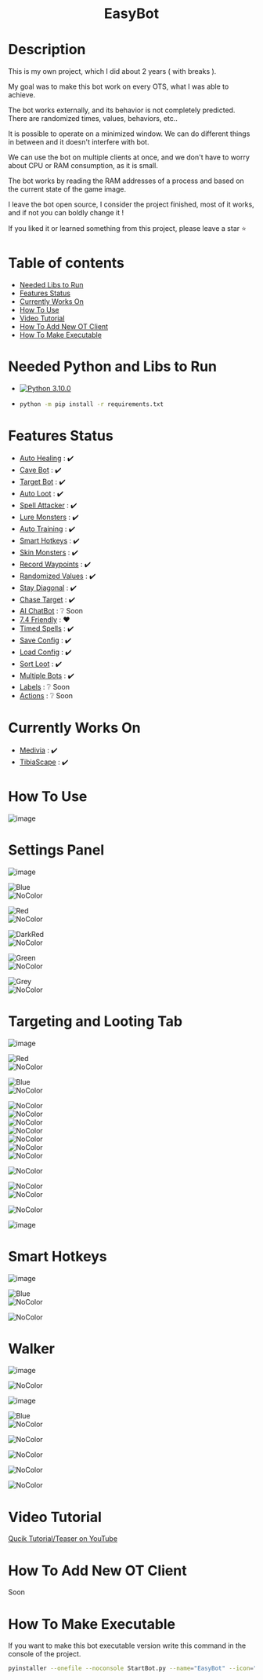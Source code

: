 <h1 align="center"> EasyBot </h1>


# Description
This is my own project, which I did about 2 years ( with breaks ).

My goal was to make this bot work on every OTS, what I was able to achieve.

The bot works externally, and its behavior is not completely predicted. There are randomized times, values, behaviors, etc..

It is possible to operate on a minimized window. We can do different things in between and it doesn't interfere with bot.

We can use the bot on multiple clients at once, and we don't have to worry about CPU or RAM consumption, as it is small.

The bot works by reading the RAM addresses of a process and based on the current state of the game image.

I leave the bot open source, I consider the project finished, most of it works, and if not you can boldly change it !

If you liked it or learned something from this project, please leave a star :star:

# Table of contents
- [Needed Libs to Run](#Needed-Python-and-Libs-to-Run)
- [Features Status](#Features-Status)
- [Currently Works On](#Currently-Works-On)
- [How To Use](#How-To-Use)
- [Video Tutorial](#Video-Tutorial)
- [How To Add New OT Client](#How-To-Add-New-OT-Client)
- [How To Make Executable](#How-To-Make-Executable)
# Needed Python and Libs to Run

- [![Python 3.10.0](https://img.shields.io/badge/python-3.10.0-blue.svg)](https://www.python.org/downloads/release/python-3100/)

- ```bash
  python -m pip install -r requirements.txt
  ```

# Features Status
- [Auto Healing](#Auto-Healing-Module) : :heavy_check_mark:
- [Cave Bot](#Cave-Bot-Module) : :heavy_check_mark:
- [Target Bot](#Target-Bot-Module) : :heavy_check_mark:
- [Auto Loot](#Auto-Loot-Module) : :heavy_check_mark:
- [Spell Attacker](#Spell-Attacker-Module) : :heavy_check_mark:
- [Lure Monsters](#Lure-Monsters-Module) : :heavy_check_mark:
- [Auto Training](#Auto-Training-Module) : :heavy_check_mark:
- [Smart Hotkeys](#Smart-Hotkeys-Module) : :heavy_check_mark:
- [Skin Monsters](#Skin-Monsters-Module) : :heavy_check_mark:
- [Record Waypoints](#Record-Waypoints-Module) : :heavy_check_mark:
- [Randomized Values](#Randomized-Values-Module) : :heavy_check_mark:
- [Stay Diagonal](#Stay-Diagonal-Module) : :heavy_check_mark:
- [Chase Target](#Chase-Target-Module) : :heavy_check_mark:
- [AI ChatBot](#AI-ChatBot-Module) : :grey_question: Soon
- [7.4 Friendly](#7.4-Friendly-Module) : :heart:
- [Timed Spells](#Timed-Spells-Module) : :heavy_check_mark:
- [Save Config](#Save-Config-Module) : :heavy_check_mark:
- [Load Config](#Load-Config-Module) : :heavy_check_mark:
- [Sort Loot](#Sort-Loot-Module) : :heavy_check_mark:
- [Multiple Bots](#Multiple-Bots-Module) : :heavy_check_mark:
- [Labels](#Labels-Module) : :grey_question: Soon
- [Actions](#Actionst-Module) : :grey_question: Soon

# Currently Works On
- [Medivia](#Medivia) : :heavy_check_mark:
- [TibiaScape](#TibiaScape) : :heavy_check_mark:
  
# How To Use
![image](https://github.com/user-attachments/assets/12f0048b-8bbe-4cd7-ab82-d3c6831974ce)

# Settings Panel

![image](https://github.com/user-attachments/assets/2febacd1-66cc-4e3d-8760-7e87d4d6fc15)

![Blue](https://img.shields.io/badge/Set%20Character-3f48cc)  
![NoColor](https://img.shields.io/badge/You%20need%20to%20set%20middle%20of%20your%20character.-grey)  

![Red](https://img.shields.io/badge/Set%20Loot-ed1d25)  
![NoColor](https://img.shields.io/badge/You%20need%20to%20set%20the%20area%20where%20open%20bodies%20will%20appear.-grey)  

![DarkRed](https://img.shields.io/badge/Backpacks-890115)  
![NoColor](https://img.shields.io/badge/Backpack%20Info-You%20need%20to%20choose%20backpack%20coordinates%20(needed%20for%20collecting).%20If%20you%20choose%20the%20last%20field%20of%20the%20backpack,%20then%20when%20the%20backpack%20is%20filled,%20the%20next%20backpack%20inside%20will%20be%20opened.-grey)  

![Green](https://img.shields.io/badge/Runes-23b14d)  
![NoColor](https://img.shields.io/badge/You%20Need%20to%20set%20the%20coordinates%20of%20selected%20rune.-grey)  

![Grey](https://img.shields.io/badge/Tools-grey)  
![NoColor](https://img.shields.io/badge/You%20Need%20to%20set%20the%20coordinates%20of%20selected%20tool.-grey)  

# Targeting and Looting Tab

![image](https://github.com/user-attachments/assets/7c3dbda5-9bf1-4f61-b41b-cb3b80203aa8)

![Red](https://img.shields.io/badge/Targeting-ed1d25)  
![NoColor](https://img.shields.io/badge/Enter%20the%20name%20of%20the%20target,%20select%20from%20what%20distance%20to%20attack%20it,%20select%20stance%20and%20choose%20whether%20to%20skin%20it.%20Attack%20Key%20is%20the%20button%20for%20which%20it%20is%20attacking%20the%20target%20in%20the%20game.-grey)  

![Blue](https://img.shields.io/badge/Looting-3f48cc)  
![NoColor](https://img.shields.io/badge/In%20the%20first%20Text%20Box%20you%20enter%20the%20name%20of%20the%20item%20to%20collect,%20in%20the%20second%20you%20enter%20where%20this%20item%20should%20be%20droped.-grey)

![NoColor](https://img.shields.io/badge/%22--2%22%20-%20clicks%20twice%20with%20the%20left%20on%20the%20item-grey)  
![NoColor](https://img.shields.io/badge/%22--1%22%20-%20clicks%20once%20with%20the%20right%20on%20the%20item-grey)  
![NoColor](https://img.shields.io/badge/%220%22%20-%20Throws%20under%20yourself-grey)  
![NoColor](https://img.shields.io/badge/%221%22%20-%20collects%20into%20the%20first%20backpack-grey)  
![NoColor](https://img.shields.io/badge/%222%22%20-%20collects%20into%20the%20second%20backpack-grey)  
![NoColor](https://img.shields.io/badge/%223%22%20-%20collects%20into%20the%20third%20backpack-grey)  
![NoColor](https://img.shields.io/badge/%224%22%20-%20collects%20into%20the%20fourth%20backpack-grey)  

![NoColor](https://img.shields.io/badge/If%20you%20enter%20an%20item%20name%20with%20*%20at%20the%20beginning,%20e.g.%20%22*Pick%22,%20this%20image%20will%20be%20taken%20from%20local%20Images/ClientName/Sword.png%20files-grey)


![NoColor](https://img.shields.io/badge/The%20collection%20process%20is%20performed%20with%20priority.%20Items%20at%20the%20top%20of%20the%20list%20are%20collected%20first-grey)  
![NoColor](https://img.shields.io/badge/So%20if%20you%20want%20it%20to%20collect%20all%20items%20first%20and%20possibly%20open%20a%20backpack%20that%20may%20be%20in%20a%20monster%20at%20the%20end%20then%20add%20that%20backpack%20at%20the%20end%20of%20the%20list.-grey) 

![NoColor](https://img.shields.io/badge/Remember!!%20For%20looting%20to%20work%20you%20must%20have%20Background.png%2032x32%20added%20in%20Images/ClientName-grey)

![image](https://github.com/user-attachments/assets/64ab23ed-095d-4c55-8c44-6320ea1e3798)


# Smart Hotkeys

![image](https://github.com/user-attachments/assets/c5da24f9-7a0f-49e2-bee4-cefa789da302)

![Blue](https://img.shields.io/badge/Smart%20Hotkeys-3f48cc)  
![NoColor](https://img.shields.io/badge/If%20your%20server%20is%207.4%20or%20do%20not%20have%20hotkeys.%20Smart%20Hotkeys%20is%20cool%20tool%20to%20use%20hotkeys%20even%20if%20they%20are%20not%20in%20the%20game.-grey)

![NoColor](https://img.shields.io/badge/Just%20set%20the%20coordinates%20of%20rune%20that%20you%20want%20to%20use%20and%20select%20the%20hotkey%20you%20want%20it%20to%20work%20on.-grey)


# Walker

![image](https://github.com/user-attachments/assets/cb706149-21f6-40f3-8647-8ec77082ff6f)

![NoColor](https://img.shields.io/badge/Label%20and%20Action%20buttons%20do%20not%20work%20-grey)

![image](https://github.com/user-attachments/assets/200645e1-8901-4879-ae0c-e090b57dc476)

![Blue](https://img.shields.io/badge/Directions-3f48cc)  
![NoColor](https://img.shields.io/badge/Auto%20Recording%20tends%20to%20work,%20but%20to%20be%20safe%20when%20you%20use%20stairs%20I%20recommend%20turning%20it%20off%20and%20adding%20stairs%20manually.%20How%20to%20do%20that%3F-grey)

![NoColor](https://img.shields.io/badge/How%20to%20add%20stairs:-3f48cc)

![NoColor](https://img.shields.io/badge/1.%20Stand%20before%20the%20stairs%20and%20add%20waypoint%20in%20direction%20"Center"-grey)  

![NoColor](https://img.shields.io/badge/2.%20Climb%20up%20or%20down%20the%20stairs-grey)  

![NoColor](https://img.shields.io/badge/3.%20Add%20waypoint%20in%20the%20appropriate%20direction.%20Example:%20If%20north,%20then%20%22North%22%20and%20add.-grey)

# Video Tutorial
[Qucik Tutorial/Teaser on YouTube](https://www.youtube.com/watch?v=iZsd0Sz7pzA)


# How To Add New OT Client
Soon

# How To Make Executable
If you want to make this bot executable version write this command in the console of the project.
```bash
pyinstaller --onefile --noconsole StartBot.py --name="EasyBot" --icon="Images/Icon.jpg"
  ```


